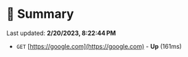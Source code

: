 # 📖 Summary
Last updated: **2/20/2023, 8:22:44 PM**

- `GET` [https://google.com](https://google.com) - **Up** (161ms)
